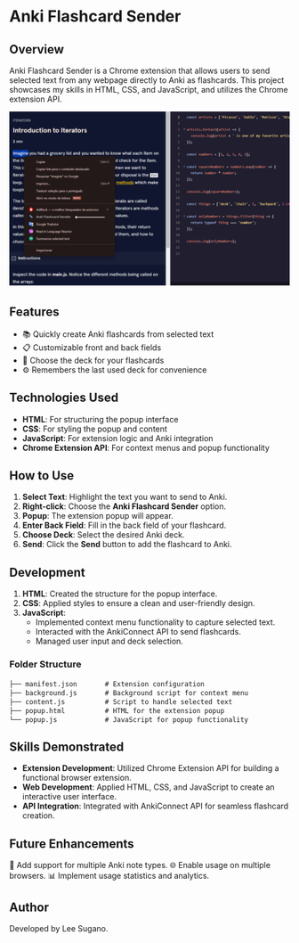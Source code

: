 # Anki Flashcard Sender

## Overview

Anki Flashcard Sender is a Chrome extension that allows users to send selected text from any webpage directly to Anki as flashcards. This project showcases my skills in HTML, CSS, and JavaScript, and utilizes the Chrome extension API.

![Anki Flashcard Sender](/Anki%20Flashcard%20Sender.png)

## Features

- 📚 Quickly create Anki flashcards from selected text
- 📋 Customizable front and back fields
- 📁 Choose the deck for your flashcards
- ⚙️ Remembers the last used deck for convenience

## Technologies Used

- **HTML**: For structuring the popup interface
- **CSS**: For styling the popup and content
- **JavaScript**: For extension logic and Anki integration
- **Chrome Extension API**: For context menus and popup functionality

## How to Use

1. **Select Text**: Highlight the text you want to send to Anki.
2. **Right-click**: Choose the **Anki Flashcard Sender** option.
3. **Popup**: The extension popup will appear.
4. **Enter Back Field**: Fill in the back field of your flashcard.
5. **Choose Deck**: Select the desired Anki deck.
6. **Send**: Click the **Send** button to add the flashcard to Anki.

## Development

1. **HTML**: Created the structure for the popup interface.
2. **CSS**: Applied styles to ensure a clean and user-friendly design.
3. **JavaScript**:
   - Implemented context menu functionality to capture selected text.
   - Interacted with the AnkiConnect API to send flashcards.
   - Managed user input and deck selection.

### Folder Structure

```plaintext
├── manifest.json       # Extension configuration
├── background.js       # Background script for context menu
├── content.js          # Script to handle selected text
├── popup.html          # HTML for the extension popup
└── popup.js            # JavaScript for popup functionality
```

## Skills Demonstrated

- **Extension Development**: Utilized Chrome Extension API for building a functional browser extension.
- **Web Development**: Applied HTML, CSS, and JavaScript to create an interactive user interface.
- **API Integration**: Integrated with AnkiConnect API for seamless flashcard creation.

## Future Enhancements

🚀 Add support for multiple Anki note types.
🌐 Enable usage on multiple browsers.
📊 Implement usage statistics and analytics.

## Author

Developed by Lee Sugano.